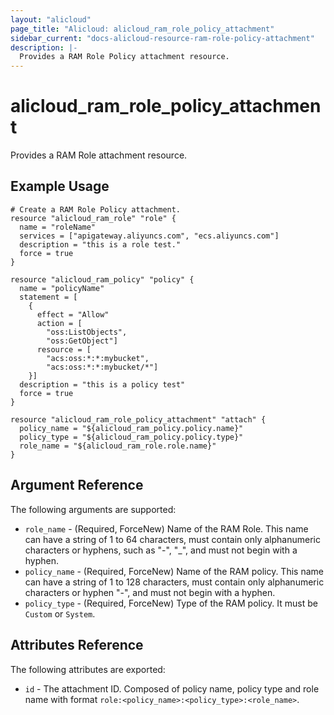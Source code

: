 ```yaml
---
layout: "alicloud"
page_title: "Alicloud: alicloud_ram_role_policy_attachment"
sidebar_current: "docs-alicloud-resource-ram-role-policy-attachment"
description: |-
  Provides a RAM Role Policy attachment resource.
---
```


# alicloud\_ram\_role\_policy\_attachment

Provides a RAM Role attachment resource.

## Example Usage

```
# Create a RAM Role Policy attachment.
resource "alicloud_ram_role" "role" {
  name = "roleName"
  services = ["apigateway.aliyuncs.com", "ecs.aliyuncs.com"]
  description = "this is a role test."
  force = true
}

resource "alicloud_ram_policy" "policy" {
  name = "policyName"
  statement = [
    {
      effect = "Allow"
      action = [
        "oss:ListObjects",
        "oss:GetObject"]
      resource = [
        "acs:oss:*:*:mybucket",
        "acs:oss:*:*:mybucket/*"]
    }]
  description = "this is a policy test"
  force = true
}

resource "alicloud_ram_role_policy_attachment" "attach" {
  policy_name = "${alicloud_ram_policy.policy.name}"
  policy_type = "${alicloud_ram_policy.policy.type}"
  role_name = "${alicloud_ram_role.role.name}"
}
```
## Argument Reference

The following arguments are supported:

* `role_name` - (Required, ForceNew) Name of the RAM Role. This name can have a string of 1 to 64 characters, must contain only alphanumeric characters or hyphens, such as "-", "_", and must not begin with a hyphen.
* `policy_name` - (Required, ForceNew) Name of the RAM policy. This name can have a string of 1 to 128 characters, must contain only alphanumeric characters or hyphen "-", and must not begin with a hyphen.
* `policy_type` - (Required, ForceNew) Type of the RAM policy. It must be `Custom` or `System`.

## Attributes Reference

The following attributes are exported:

* `id` - The attachment ID. Composed of policy name, policy type and role name with format `role:<policy_name>:<policy_type>:<role_name>`.
